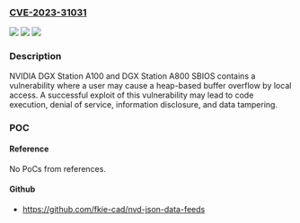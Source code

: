 ### [CVE-2023-31031](https://cve.mitre.org/cgi-bin/cvename.cgi?name=CVE-2023-31031)
![](https://img.shields.io/static/v1?label=Product&message=DGX%20A100&color=blue)
![](https://img.shields.io/static/v1?label=Version&message=All%20SBOIS%20versions%20prior%20to%201.25%20&color=brightgreen)
![](https://img.shields.io/static/v1?label=Vulnerability&message=CWE-122%20Heap-based%20Buffer%20Overflow&color=brightgreen)

### Description

NVIDIA DGX Station A100 and DGX Station A800 SBIOS contains a vulnerability where a user may cause a heap-based buffer overflow by local access. A successful exploit of this vulnerability may lead to code execution, denial of service, information disclosure, and data tampering.

### POC

#### Reference
No PoCs from references.

#### Github
- https://github.com/fkie-cad/nvd-json-data-feeds

